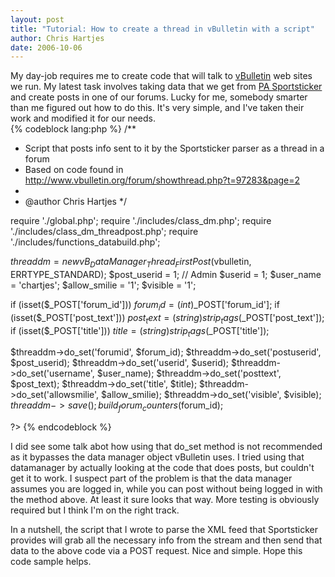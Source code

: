 ```yaml
--- 
layout: post
title: "Tutorial: How to create a thread in vBulletin with a script"
author: Chris Hartjes
date: 2006-10-06
---
```

<p>
My day-job requires me to create code that will talk to <a href="http://www.vbulletin.com">vBulletin</a> web sites we run.  My latest task involves taking data that we get from <a href="http://www.pa-sportsticker.com/en/index.html">PA Sportsticker</a> and create posts in one of our forums.  Lucky for me, somebody smarter than me figured out how to do this.  It's very simple, and I've taken their work and modified it for our needs.
<br />
{% codeblock lang:php %}
<?php

/**
 * Script that posts info sent to it by the Sportsticker parser as a thread in a forum
 * Based on code found in http://www.vbulletin.org/forum/showthread.php?t=97283&page=2
 *
 * @author Chris Hartjes
 */

require './global.php';
require './includes/class_dm.php';
require './includes/class_dm_threadpost.php';
require './includes/functions_databuild.php';

$threaddm = new vB_DataManager_Thread_FirstPost($vbulletin, ERRTYPE_STANDARD);
$post_userid = 1; // Admin
$userid = 1;
$user_name = 'chartjes';
$allow_smilie = '1';
$visible = '1';

if (isset($_POST['forum_id'])) $forum_id = (int)$_POST['forum_id'];
if (isset($_POST['post_text'])) $post_text = (string)strip_tags($_POST['post_text']);
if (isset($_POST['title'])) $title = (string)strip_tags($_POST['title']);

$threaddm->do_set('forumid', $forum_id);
$threaddm->do_set('postuserid', $post_userid);
$threaddm->do_set('userid', $userid);
$threaddm->do_set('username', $user_name);
$threaddm->do_set('posttext', $post_text);
$threaddm->do_set('title', $title);
$threaddm->do_set('allowsmilie', $allow_smilie);
$threaddm->do_set('visible', $visible);
$threaddm->save();
build_forum_counters($forum_id);

?>
{% endcodeblock %}
</p>
<p>
I did see some talk abot how using that do_set method is not recommended as it bypasses the data manager object vBulletin uses.  I tried using that datamanager by actually looking at the code that does posts, but couldn't get it to work.  I suspect part of the problem is that the data manager assumes you are logged in, while you can post without being logged in with the method above.  At least it sure looks that way.  More testing is obviously required but I think I'm on the right track.
</p>
<p>
In a nutshell, the script that I wrote to parse the XML feed that Sportsticker provides will grab all the necessary info from the stream and then send that data to the above code via a POST request.  Nice and simple.  Hope this code sample helps.
</p>
